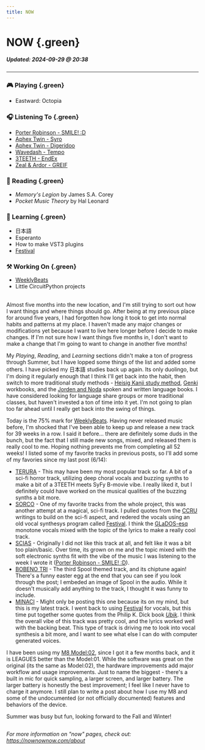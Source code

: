 ```yaml
---
title: NOW
---
```


# NOW {.green}

##### Updated: 2024-09-29 @ 20:38

---

### 🎮 Playing {.green}
- Eastward: Octopia

### 🎧 Listening To {.green}
- [Porter Robinson - SMILE! :D](https://musicbrainz.org/release-group/87964290-66b9-4fd9-bea3-1bfe9de92862)
- [Aphex Twin - Syro](https://musicbrainz.org/release-group/11a7c281-a260-4f77-a1d5-1ff2d4c917eb)
- [Aphex Twin - Digeridoo](https://musicbrainz.org/release-group/119f30e7-ee99-3186-adb6-daf1f4ca0b3f)
- [Wavedash - Tempo](https://musicbrainz.org/release-group/2053a1b9-e278-43c0-b091-79b5394abc5d)
- [3TEETH - EndEx](https://musicbrainz.org/release-group/ae0cd6d1-4e35-4649-a113-bd2e26177e20)
- [Zeal & Ardor - GREIF](https://musicbrainz.org/release-group/b61d5be9-d50b-4102-b339-feba0aefdcb2)

### 📖 Reading {.green}
- _Memory's Legion_ by James S.A. Corey
- _Pocket Music Theory_ by Hal Leonard

### 📓 Learning {.green}
- 日本語
- Esperanto
- How to make VST3 plugins
- [Festival](https://www.cstr.ed.ac.uk/projects/festival/)

### ⚒️  Working On {.green}
- [WeeklyBeats](https://weeklybeats.com/mukti)
- Little CircuitPython projects

\
Almost five months into the new location, and I'm still trying to sort out how I want things and where things should go. After being at my previous place for around five years, I had forgotten how long it took to get into normal habits and patterns at my place. I haven't made any major changes or modifications yet because I want to live here longer before I decide to make changes. If I'm not sure how I want things five months in, I don't want to make a change that I'm going to want to change in another five months!

My _Playing_, _Reading_, and _Learning_ sections didn't make a ton of progress through Summer, but I have lopped some things of the list and added some others. I have picked my 日本語 studies back up again. Its only duolingo, but I'm doing it regularly enough that I think I'll get back into the habit, then switch to more traditional study methods - [Heisig Kanji study method](https://en.wikipedia.org/wiki/Remembering_the_Kanji_and_Remembering_the_Hanzi), [Genki](https://genki3.japantimes.co.jp/en/) workbooks, and the [Jorden and Noda](https://en.wikipedia.org/wiki/Japanese:_The_Spoken_Language) spoken and written language books. I have considered looking for language share groups or more traditional classes, but haven't invested a ton of time into it yet. I'm not going to plan too far ahead until I really get back into the swing of things.

Today is the 75% mark for [WeeklyBeats](https://weeklybeats.com). Having never released music before, I'm shocked that I've been able to keep up and release a new track for 39 weeks in a row. I said it before... there are definitely some duds in the bunch, but the fact that I still made new songs, mixed, and released them is really cool to me. Hoping nothing prevents me from completing all 52 weeks! I listed some of my favorite tracks in previous posts, so I'll add some of my favories since my last post (6/14):

- [TERURA](https://weeklybeats.com/mukti/music/terura) - This may have been my most popular track so far. A bit of a sci-fi horror track, utilizing deep choral vocals and buzzing synths to make a bit of a 3TEETH meets SyFy B-movie vibe. I really liked it, but I definitely could have worked on the musical qualities of the buzzing synths a bit more.
- [SORCO](https://weeklybeats.com/mukti/music/sorco) - One of my favorite tracks from the whole project, this was another attempt at a magical, sci-fi track. I pulled quotes from the [CCRU](https://en.wikipedia.org/wiki/Cybernetic_Culture_Research_Unit) writings to build on the sci-fi aspect, and redered the vocals using an old vocal synthesys program called [Festival](https://www.cstr.ed.ac.uk/projects/festival/). I think the [GLaDOS-esq](https://en.wikipedia.org/wiki/GLaDOS) monotone vocals mixed with the topic of the lyrics to make a really cool track.
- [SCIAS](https://weeklybeats.com/mukti/music/scias-3) - Originally I did not like this track at all, and felt like it was a bit too plain/basic. Over time, its grown on me and the topic mixed with the soft electronic synths fit with the vibe of the music I was listening to the week I wrote it ([Porter Robinson - SMILE! :D](https://musicbrainz.org/release-group/87964290-66b9-4fd9-bea3-1bfe9de92862)).
- [BOBENO TRI](https://weeklybeats.com/mukti/music/bobeno-tri-2) - The third Spool themed track, and its chiptune again! There's a funny easter egg at the end that you can see if you look through the post; I embeded an image of Spool in the audio. While it doesn't musically add anything to the track, I thought it was funny to include.
- [MINACI](https://weeklybeats.com/mukti/music/minaci-2) - Might only be posting this one because its on my mind, but this is my latest track. I went back to using [Festival](https://www.cstr.ed.ac.uk/projects/festival/) for vocals, but this time put together some quotes from the Philip K. Dick book [_Ubik_](https://en.wikipedia.org/wiki/Ubik). I think the overall vibe of this track was pretty cool, and the lyrics worked well with the backing beat. This type of track is driving me to look into vocal synthesis a bit more, and I want to see what else I can do with computer generated voices.

I have been using my [M8 Model:02](https://dirtywave.com/products/m8-tracker-model-02), since I got it a few months back, and it is LEAGUES better than the Model:01. While the software was great on the original (its the same as Model:02), the hardware improvements add major workflow and usage improvements. Just to name the biggest - there's a built in mic for quick sampling, a larger screen, and larger battery. The larger battery is honestly the best improvement; I feel like I never have to charge it anymore. I still plan to write a post about how I use my M8 and some of the undocumented (or not officially documented) features and behaviors of the device. 

Summer was busy but fun, looking forward to the Fall and Winter! 

<svg height="1" width="100" style="display:block;margin:auto;"><line x1="0" y1="0" x2="100" y2="0" stroke="white" /></svg>

_For more information on "now" pages, check out: <https://nownownow.com/about>_

